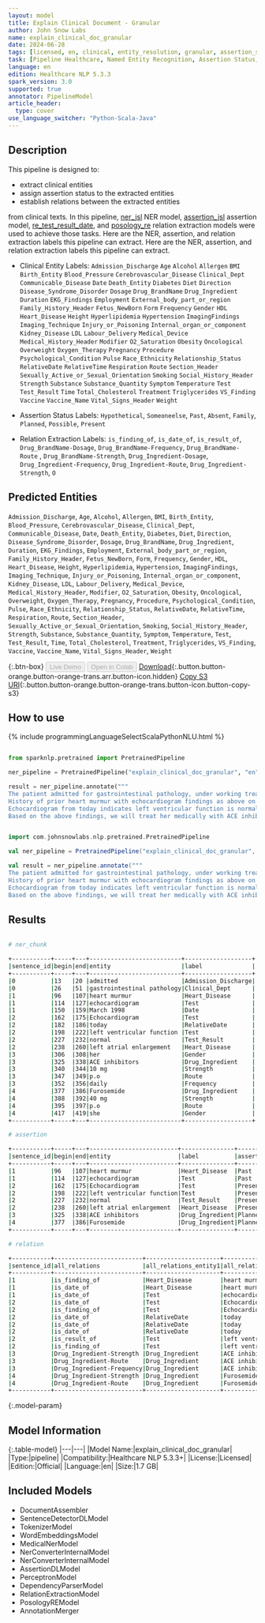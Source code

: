 ```yaml
---
layout: model
title: Explain Clinical Document - Granular
author: John Snow Labs
name: explain_clinical_doc_granular
date: 2024-06-28
tags: [licensed, en, clinical, entity_resolution, granular, assertion_status, relation_extraction, pipeline]
task: [Pipeline Healthcare, Named Entity Recognition, Assertion Status, Relation Extraction]
language: en
edition: Healthcare NLP 5.3.3
spark_version: 3.0
supported: true
annotator: PipelineModel
article_header:
  type: cover
use_language_switcher: "Python-Scala-Java"
---
```


## Description

This pipeline is designed to:

- extract clinical entities
- assign assertion status to the extracted entities
- establish relations between the extracted entities

from clinical texts. In this pipeline, [ner_jsl](https://nlp.johnsnowlabs.com/2022/10/19/ner_jsl_en.html) NER model, [assertion_jsl](https://nlp.johnsnowlabs.com/2021/07/24/assertion_jsl_en.html) assertion model, [re_test_result_date](https://nlp.johnsnowlabs.com/2021/02/24/re_test_result_date_en.html), and [posology_re](https://nlp.johnsnowlabs.com/2020/09/01/posology_re.html) relation extraction models were used to achieve those tasks. Here are the NER, assertion, and relation extraction labels this pipeline can extract. Here are the NER, assertion, and relation extraction labels this pipeline can extract.

- Clinical Entity Labels:
`Admission_Discharge`
`Age`
`Alcohol`
`Allergen`
`BMI`
`Birth_Entity`
`Blood_Pressure`
`Cerebrovascular_Disease`
`Clinical_Dept`
`Communicable_Disease`
`Date`
`Death_Entity`
`Diabetes`
`Diet`
`Direction`
`Disease_Syndrome_Disorder`
`Dosage`
`Drug_BrandName`
`Drug_Ingredient`
`Duration`
`EKG_Findings`
`Employment`
`External_body_part_or_region`
`Family_History_Header`
`Fetus_NewBorn`
`Form`
`Frequency`
`Gender`
`HDL`
`Heart_Disease`
`Height`
`Hyperlipidemia`
`Hypertension`
`ImagingFindings`
`Imaging_Technique`
`Injury_or_Poisoning`
`Internal_organ_or_component`
`Kidney_Disease`
`LDL`
`Labour_Delivery`
`Medical_Device`
`Medical_History_Header`
`Modifier`
`O2_Saturation`
`Obesity`
`Oncological`
`Overweight`
`Oxygen_Therapy`
`Pregnancy`
`Procedure`
`Psychological_Condition`
`Pulse`
`Race_Ethnicity`
`Relationship_Status`
`RelativeDate`
`RelativeTime`
`Respiration`
`Route`
`Section_Header`
`Sexually_Active_or_Sexual_Orientation`
`Smoking`
`Social_History_Header`
`Strength`
`Substance`
`Substance_Quantity`
`Symptom`
`Temperature`
`Test`
`Test_Result`
`Time`
`Total_Cholesterol`
`Treatment`
`Triglycerides`
`VS_Finding`
`Vaccine`
`Vaccine_Name`
`Vital_Signs_Header`
`Weight`

- Assertion Status Labels: `Hypothetical`, `Someoneelse`, `Past`, `Absent`, `Family`, `Planned`, `Possible`, `Present`

- Relation Extraction Labels: `is_finding_of`, `is_date_of`, `is_result_of`, `Drug_BrandName-Dosage`, `Drug_BrandName-Frequency`, `Drug_BrandName-Route` , `Drug_BrandName-Strength`, `Drug_Ingredient-Dosage`, `Drug_Ingredient-Frequency`, `Drug_Ingredient-Route`, `Drug_Ingredient-Strength`,
`O`

## Predicted Entities

`Admission_Discharge`, `Age`, `Alcohol`, `Allergen`, `BMI`, `Birth_Entity`, `Blood_Pressure`, `Cerebrovascular_Disease`, `Clinical_Dept`, `Communicable_Disease`, `Date`, `Death_Entity`, `Diabetes`, `Diet`, `Direction`, `Disease_Syndrome_Disorder`, `Dosage`, `Drug_BrandName`, `Drug_Ingredient`, `Duration`, `EKG_Findings`, `Employment`, `External_body_part_or_region`, `Family_History_Header`, `Fetus_NewBorn`, `Form`, `Frequency`, `Gender`, `HDL`, `Heart_Disease`, `Height`, `Hyperlipidemia`, `Hypertension`, `ImagingFindings`, `Imaging_Technique`, `Injury_or_Poisoning`, `Internal_organ_or_component`, `Kidney_Disease`, `LDL`, `Labour_Delivery`, `Medical_Device`, `Medical_History_Header`, `Modifier`, `O2_Saturation`, `Obesity`, `Oncological`, `Overweight`, `Oxygen_Therapy`, `Pregnancy`, `Procedure`, `Psychological_Condition`, `Pulse`, `Race_Ethnicity`, `Relationship_Status`, `RelativeDate`, `RelativeTime`, `Respiration`, `Route`, `Section_Header`, `Sexually_Active_or_Sexual_Orientation`, `Smoking`, `Social_History_Header`, `Strength`, `Substance`, `Substance_Quantity`, `Symptom`, `Temperature`, `Test`, `Test_Result`, `Time`, `Total_Cholesterol`, `Treatment`, `Triglycerides`, `VS_Finding`, `Vaccine`, `Vaccine_Name`, `Vital_Signs_Header`, `Weight`


{:.btn-box}
<button class="button button-orange" disabled>Live Demo</button>
<button class="button button-orange" disabled>Open in Colab</button>
[Download](https://s3.amazonaws.com/auxdata.johnsnowlabs.com/clinical/models/explain_clinical_doc_granular_en_5.3.3_3.0_1719602730533.zip){:.button.button-orange.button-orange-trans.arr.button-icon.hidden}
[Copy S3 URI](s3://auxdata.johnsnowlabs.com/clinical/models/explain_clinical_doc_granular_en_5.3.3_3.0_1719602730533.zip){:.button.button-orange.button-orange-trans.button-icon.button-copy-s3}

## How to use



<div class="tabs-box" markdown="1">
{% include programmingLanguageSelectScalaPythonNLU.html %}
  
```python

from sparknlp.pretrained import PretrainedPipeline

ner_pipeline = PretrainedPipeline("explain_clinical_doc_granular", "en", "clinical/models")

result = ner_pipeline.annotate("""
The patient admitted for gastrointestinal pathology, under working treatment.
History of prior heart murmur with echocardiogram findings as above on March 1998.
Echocardiogram from today indicates left ventricular function is normal but left atrial enlargement.
Based on the above findings, we will treat her medically with ACE inhibitors 10 mg, p.o, daily. Also we will give Furosemide 40 mg, p.o later and see how she fares.""")

```
```scala

import com.johnsnowlabs.nlp.pretrained.PretrainedPipeline

val ner_pipeline = PretrainedPipeline("explain_clinical_doc_granular", "en", "clinical/models")

val result = ner_pipeline.annotate("""
The patient admitted for gastrointestinal pathology, under working treatment.
History of prior heart murmur with echocardiogram findings as above on March 1998.
Echocardiogram from today indicates left ventricular function is normal but left atrial enlargement.
Based on the above findings, we will treat her medically with ACE inhibitors 10 mg, p.o, daily. Also we will give Furosemide 40 mg, p.o later and see how she fares.""")

```
</div>

## Results

```bash

# ner_chunk

+-----------+-----+---+--------------------------+-------------------+
|sentence_id|begin|end|entity                    |label              |
+-----------+-----+---+--------------------------+-------------------+
|0          |13   |20 |admitted                  |Admission_Discharge|
|0          |26   |51 |gastrointestinal pathology|Clinical_Dept      |
|1          |96   |107|heart murmur              |Heart_Disease      |
|1          |114  |127|echocardiogram            |Test               |
|1          |150  |159|March 1998                |Date               |
|2          |162  |175|Echocardiogram            |Test               |
|2          |182  |186|today                     |RelativeDate       |
|2          |198  |222|left ventricular function |Test               |
|2          |227  |232|normal                    |Test_Result        |
|2          |238  |260|left atrial enlargement   |Heart_Disease      |
|3          |306  |308|her                       |Gender             |
|3          |325  |338|ACE inhibitors            |Drug_Ingredient    |
|3          |340  |344|10 mg                     |Strength           |
|3          |347  |349|p.o                       |Route              |
|3          |352  |356|daily                     |Frequency          |
|4          |377  |386|Furosemide                |Drug_Ingredient    |
|4          |388  |392|40 mg                     |Strength           |
|4          |395  |397|p.o                       |Route              |
|4          |417  |419|she                       |Gender             |
+-----------+-----+---+--------------------------+-------------------+

# assertion

+-----------+-----+---+-------------------------+---------------+----------------+----------+
|sentence_id|begin|end|entity                   |label          |assertion_status|confidence|
+-----------+-----+---+-------------------------+---------------+----------------+----------+
|1          |96   |107|heart murmur             |Heart_Disease  |Past            |1.0       |
|1          |114  |127|echocardiogram           |Test           |Past            |1.0       |
|2          |162  |175|Echocardiogram           |Test           |Present         |1.0       |
|2          |198  |222|left ventricular function|Test           |Present         |1.0       |
|2          |227  |232|normal                   |Test_Result    |Present         |1.0       |
|2          |238  |260|left atrial enlargement  |Heart_Disease  |Present         |1.0       |
|3          |325  |338|ACE inhibitors           |Drug_Ingredient|Planned         |1.0       |
|4          |377  |386|Furosemide               |Drug_Ingredient|Planned         |1.0       |
+-----------+-----+---+-------------------------+---------------+----------------+----------+

# relation

+-----------+-------------------------+---------------------+-------------------------+---------------------+-------------------------+--------------------------+----------------------------------+---------------------------------+----------------------------------+---------------------------------+-------------------------+--------------------------+-------------------------+--------------------------+-------------------------+
|sentence_id|all_relations            |all_relations_entity1|all_relations_chunk1     |all_relations_entity2|all_relations_chunk2     |test_result_date_relations|test_result_date_relations_entity1|test_result_date_relations_chunk1|test_result_date_relations_entity2|test_result_date_relations_chunk2|posology_relations       |posology_relations_entity1|posology_relations_chunk1|posology_relations_entity2|posology_relations_chunk2|
+-----------+-------------------------+---------------------+-------------------------+---------------------+-------------------------+--------------------------+----------------------------------+---------------------------------+----------------------------------+---------------------------------+-------------------------+--------------------------+-------------------------+--------------------------+-------------------------+
|1          |is_finding_of            |Heart_Disease        |heart murmur             |Test                 |echocardiogram           |is_finding_of             |Heart_Disease                     |heart murmur                     |Test                              |echocardiogram                   |Drug_Ingredient-Strength |Drug_Ingredient           |ACE inhibitors           |Strength                  |10 mg                    |
|1          |is_date_of               |Heart_Disease        |heart murmur             |Date                 |March 1998               |is_date_of                |Heart_Disease                     |heart murmur                     |Date                              |March 1998                       |Drug_Ingredient-Route    |Drug_Ingredient           |ACE inhibitors           |Route                     |p.o                      |
|1          |is_date_of               |Test                 |echocardiogram           |Date                 |March 1998               |is_date_of                |Test                              |echocardiogram                   |Date                              |March 1998                       |Drug_Ingredient-Frequency|Drug_Ingredient           |ACE inhibitors           |Frequency                 |daily                    |
|2          |is_date_of               |Test                 |Echocardiogram           |RelativeDate         |today                    |is_date_of                |Test                              |Echocardiogram                   |RelativeDate                      |today                            |Drug_Ingredient-Strength |Drug_Ingredient           |Furosemide               |Strength                  |40 mg                    |
|2          |is_finding_of            |Test                 |Echocardiogram           |Heart_Disease        |left atrial enlargement  |is_finding_of             |Test                              |Echocardiogram                   |Heart_Disease                     |left atrial enlargement          |null                     |null                      |null                     |null                      |null                     |
|2          |is_date_of               |RelativeDate         |today                    |Test                 |left ventricular function|is_date_of                |RelativeDate                      |today                            |Test                              |left ventricular function        |null                     |null                      |null                     |null                      |null                     |
|2          |is_date_of               |RelativeDate         |today                    |Test_Result          |normal                   |is_date_of                |RelativeDate                      |today                            |Test_Result                       |normal                           |null                     |null                      |null                     |null                      |null                     |
|2          |is_date_of               |RelativeDate         |today                    |Heart_Disease        |left atrial enlargement  |is_date_of                |RelativeDate                      |today                            |Heart_Disease                     |left atrial enlargement          |null                     |null                      |null                     |null                      |null                     |
|2          |is_result_of             |Test                 |left ventricular function|Test_Result          |normal                   |is_result_of              |Test                              |left ventricular function        |Test_Result                       |normal                           |null                     |null                      |null                     |null                      |null                     |
|2          |is_finding_of            |Test                 |left ventricular function|Heart_Disease        |left atrial enlargement  |is_finding_of             |Test                              |left ventricular function        |Heart_Disease                     |left atrial enlargement          |null                     |null                      |null                     |null                      |null                     |
|3          |Drug_Ingredient-Strength |Drug_Ingredient      |ACE inhibitors           |Strength             |10 mg                    |null                      |null                              |null                             |null                              |null                             |null                     |null                      |null                     |null                      |null                     |
|3          |Drug_Ingredient-Route    |Drug_Ingredient      |ACE inhibitors           |Route                |p.o                      |null                      |null                              |null                             |null                              |null                             |null                     |null                      |null                     |null                      |null                     |
|3          |Drug_Ingredient-Frequency|Drug_Ingredient      |ACE inhibitors           |Frequency            |daily                    |null                      |null                              |null                             |null                              |null                             |null                     |null                      |null                     |null                      |null                     |
|4          |Drug_Ingredient-Strength |Drug_Ingredient      |Furosemide               |Strength             |40 mg                    |null                      |null                              |null                             |null                              |null                             |null                     |null                      |null                     |null                      |null                     |
|4          |Drug_Ingredient-Route    |Drug_Ingredient      |Furosemide               |Route                |p.o                      |null                      |null                              |null                             |null                              |null                             |null                     |null                      |null                     |null                      |null                     |
+-----------+-------------------------+---------------------+-------------------------+---------------------+-------------------------+--------------------------+----------------------------------+---------------------------------+----------------------------------+---------------------------------+-------------------------+--------------------------+-------------------------+--------------------------+-------------------------+


```

{:.model-param}
## Model Information

{:.table-model}
|---|---|
|Model Name:|explain_clinical_doc_granular|
|Type:|pipeline|
|Compatibility:|Healthcare NLP 5.3.3+|
|License:|Licensed|
|Edition:|Official|
|Language:|en|
|Size:|1.7 GB|

## Included Models

- DocumentAssembler
- SentenceDetectorDLModel
- TokenizerModel
- WordEmbeddingsModel
- MedicalNerModel
- NerConverterInternalModel
- NerConverterInternalModel
- AssertionDLModel
- PerceptronModel
- DependencyParserModel
- RelationExtractionModel
- PosologyREModel
- AnnotationMerger
